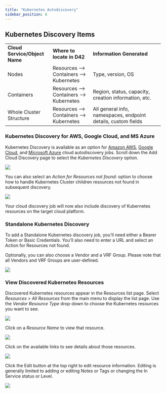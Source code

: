 ```yaml
---
title: "Kubernetes Autodiscovery"
sidebar_position: 6
---
```


## Kubernetes Discovery Items

<table><tbody><tr><td><strong>Cloud Service/Object Name</strong></td><td><strong>Where to locate in D42</strong></td><td><strong>Information</strong>&nbsp;<strong>Generated</strong></td></tr><tr><td>Nodes</td><td>Resources --&gt; Containers --&gt; Kubernetes</td><td>Type, version, OS</td></tr><tr><td>Containers</td><td>Resources --&gt; Containers --&gt; Kubernetes</td><td>Region, status, capacity, creation information, etc.</td></tr><tr><td>Whole Cluster Structure</td><td>Resources --&gt; Containers --&gt; Kubernetes</td><td>All general info, namespaces, endpoint details, custom fields</td></tr></tbody></table>

### Kubernetes Discovery for AWS, Google Cloud, and MS Azure

Kubernetes Discovery is available as an option for [Amazon AWS](discovery/cloud_platforms_autodiscovery.md#section-3), [Google Cloud](discovery/cloud_platforms_autodiscovery.md#section-4), and [Microsoft Azure](discovery/cloud_platforms_autodiscovery.md#section-5) cloud autodiscovery jobs. Scroll down the Add Cloud Discovery page to select the _Kubernetes Discovery_ option.

![](/assets/images/placeholder.png)

You can also select an _Action for Resources not found:_ option to choose how to handle Kubernetes Cluster children resources not found in subsequent discovery.

![](/assets/images/placeholder.png)

Your cloud discovery job will now also include discovery of Kubernetes resources on the target cloud platform.

### Standalone Kubernetes Discovery

To add a Standalone Kubernetes discovery job, you'll need either a Bearer Token or Basic Credentials. You'll also need to enter a URL and select an Action for Resources not found.

Optionally, you can also choose a Vendor and a VRF Group. Please note that all Vendors and VRF Groups are user-defined.

![](/assets/images/placeholder.png)

### View Discovered Kubernetes Resources

Discovered Kubernetes resources appear in the Resources list page. Select _Resources > All Resources_ from the main menu to display the list page. Use the _Vendor Resource Type_ drop-down to choose the Kubernetes resources you want to see.

![](/assets/images/placeholder.png)

Click on a _Resource Name_ to view that resource.

![](/assets/images/placeholder.png)

Click on the available links to see details about those resources.

![](/assets/images/placeholder.png)

Click the Edit button at the top right to edit resource information. Editing is generally limited to adding or editing Notes or Tags or changing the In Service status or Level.

![](/assets/images/placeholder.png)

